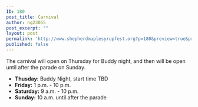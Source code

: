 ```yaml
---
ID: 180
post_title: Carnival
author: ng23055
post_excerpt: ""
layout: post
permalink: 'http://www.shepherdmaplesyrupfest.org?p=180&preview=true&preview_id=180'
published: false
---
```

The carnival will open on Thursday for Buddy night, and then will be open until after the parade on Sunday.

<ul>
    <li><strong>Thusday:</strong> Buddy Night, start time TBD</li>
    <li><strong>Friday:</strong> 1 p.m. - 10 p.m.</li>
    <li><strong>Saturday:</strong> 9 a.m. - 10 p.m.</li>
    <li><strong>Sunday:</strong> 10 a.m. until after the parade</li>
</ul>